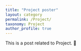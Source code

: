 ```yaml
---
title: "Project poster"
layout: category
permalink: /Project/
taxonomy: Project
author_profile: true
---
```

This is a post related to Project. 🚀
